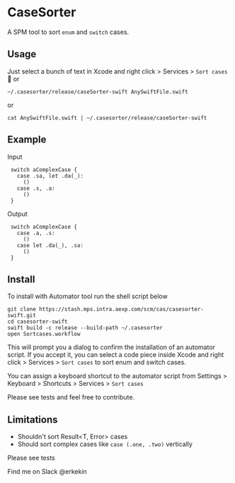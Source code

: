 # CaseSorter

A SPM tool to sort `enum` and `switch` cases.

## Usage


Just select a bunch of text in Xcode and right click > Services > `Sort cases` 🎊
or
```
~/.casesorter/release/caseSorter-swift AnySwiftFile.swift
```
or
```
cat AnySwiftFile.swift | ~/.casesorter/release/caseSorter-swift
```
## Example

Input
```
 switch aComplexCase {
   case .sa, let .da(_):
     ()
   case .s, .a:
     ()
 }
``` 

Output

```
 switch aComplexCase {
   case .a, .s:
     ()
   case let .da(_), .sa:
     ()
 }
```
## Install
To install with Automator tool run the shell script below
```
git clone https://stash.mps.intra.aexp.com/scm/cas/casesorter-swift.git
cd casesorter-swift
swift build -c release --build-path ~/.casesorter
open Sortcases.workflow
```
This will prompt you a dialog to confirm the installation of an automator script. If you accept it, you can select a code piece inside Xcode and right click > Services > `Sort cases`  to sort enum and switch cases.

You can assign a keyboard shortcut to the automator script from Settings > Keyboard > Shortcuts > Services >  `Sort cases` 

Please see tests and feel free to contribute.

## Limitations
* Shouldn't sort Result<T, Error> cases
* Should sort complex cases like `case (.one, .two)` vertically

Please see tests

Find me on Slack @erkekin
